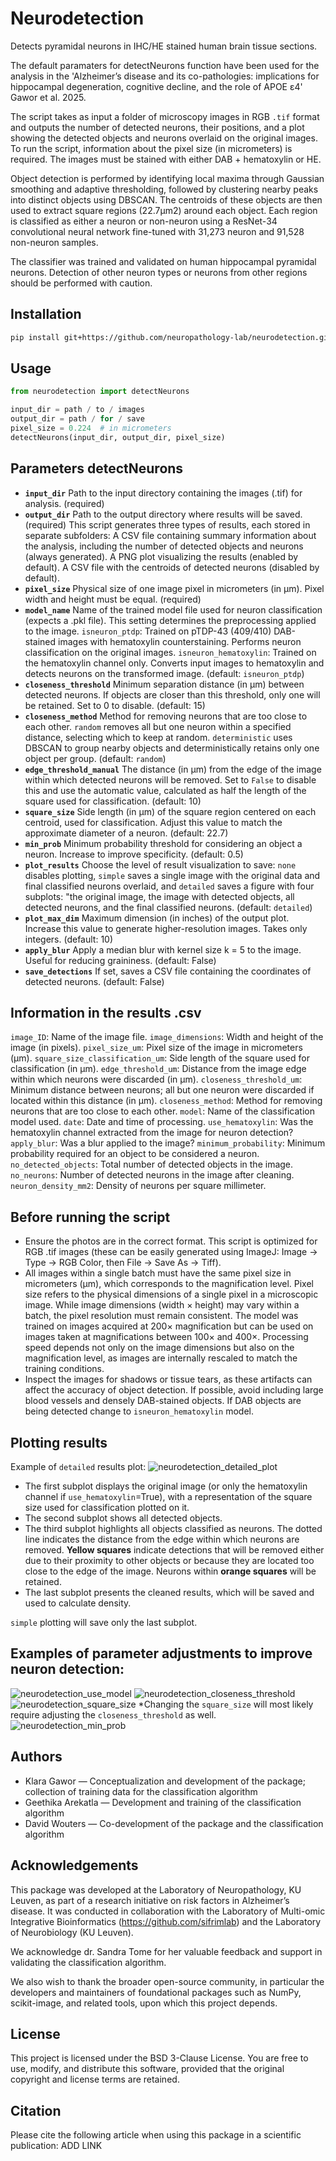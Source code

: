 # Neurodetection
Detects pyramidal neurons in IHC/HE stained human brain tissue sections. 

The default paramaters for detectNeurons function have been used for the analysis in the 'Alzheimer’s disease and its co-pathologies: implications for hippocampal degeneration, cognitive decline, and the role of APOE ε4' Gawor et al. 2025.

The script takes as input a folder of microscopy images in RGB `.tif` format and outputs the number of detected neurons, their positions, and a plot showing the detected objects and neurons overlaid on the original images. To run the script, information about the pixel size (in micrometers) is required. The images must be stained with either DAB + hematoxylin or HE.

Object detection is performed by identifying local maxima through Gaussian smoothing and adaptive thresholding, followed by clustering nearby peaks into distinct objects using DBSCAN. The centroids of these objects are then used to extract square regions (22.7μm2) around each object. Each region is classified as either a neuron or non-neuron using a ResNet-34 convolutional neural network fine-tuned with 31,273 neuron and 91,528 non-neuron samples. 

The classifier was trained and validated on human hippocampal pyramidal neurons. Detection of other neuron types or neurons from other regions should be performed with caution.

## Installation
```bash
pip install git+https://github.com/neuropathology-lab/neurodetection.git
```

## Usage

```python
from neurodetection import detectNeurons

input_dir = path / to / images
output_dir = path / for / save
pixel_size = 0.224  # in micrometers
detectNeurons(input_dir, output_dir, pixel_size)
```

## Parameters detectNeurons
* **`input_dir`** Path to the input directory containing the images (.tif) for analysis. (required)
* **`output_dir`** Path to the output directory where results will be saved. (required)
This script generates three types of results, each stored in separate subfolders: A CSV file containing summary information about the analysis, including the number of detected objects and neurons (always generated). A PNG plot visualizing the results (enabled by default). A CSV file with the centroids of detected neurons (disabled by default).
* **`pixel_size`** Physical size of one image pixel in micrometers (in μm). Pixel width and height must be equal. (required)
* **`model_name`** Name of the trained model file used for neuron classification (expects a .pkl file). This setting determines the preprocessing applied to the image. `isneuron_ptdp`: Trained on pTDP-43 (409/410) DAB-stained images with hematoxylin counterstaining. Performs neuron classification on the original images. `isneuron_hematoxylin`: Trained on the hematoxylin channel only. Converts input images to hematoxylin and detects neurons on the transformed image. (default: `isneuron_ptdp`)
* **`closeness_threshold`** Minimum separation distance (in μm) between detected neurons. If objects are closer than this threshold, only one will be retained. Set to 0 to disable. (default: 15)
* **`closeness_method`** Method for removing neurons that are too close to each other. `random` removes all but one neuron within a specified distance, selecting which to keep at random. `deterministic` uses DBSCAN to group nearby objects and deterministically retains only one object per group. (default: `random`)
* **`edge_threshold_manual`** The distance (in μm) from the edge of the image within which detected neurons will be removed. Set to `False` to disable this and use the automatic value, calculated as half the length of the square used for classification. (default: 10)
* **`square_size`** Side length (in μm) of the square region centered on each centroid, used for classification. Adjust this value to match the approximate diameter of a neuron. (default: 22.7)
* **`min_prob`** Minimum probability threshold for considering an object a neuron. Increase to improve specificity. (default: 0.5)
* **`plot_results`**  Choose the level of result visualization to save: `none` disables plotting, `simple` saves a single image with the original data and final classified neurons overlaid, and `detailed` saves a figure with four subplots: "the original image, the image with detected objects, all detected neurons, and the final classified neurons. (default: `detailed`)
* **`plot_max_dim`** Maximum dimension (in inches) of the output plot. Increase this value to generate higher-resolution images. Takes only integers. (default: 10)
* **`apply_blur`**  Apply a median blur with kernel size k = 5 to the image. Useful for reducing graininess. (default: False)
* **`save_detections`** If set, saves a CSV file containing the coordinates of detected neurons. (default: False)

## Information in the results .csv
`image_ID`: Name of the image file.
`image_dimensions`: Width and height of the image (in pixels).
`pixel_size_um`: Pixel size of the image in micrometers (µm).
`square_size_classification_um`: Side length of the square used for classification (in µm).
`edge_threshold_um`: Distance from the image edge within which neurons were discarded (in µm).
`closeness_threshold_um`: Minimum distance between neurons; all but one neuron were discarded if located within this distance (in µm).
`closeness_method`: Method for removing neurons that are too close to each other.
`model`: Name of the classification model used.
`date`: Date and time of processing.
`use_hematoxylin`: Was the hematoxylin channel extracted from the image for neuron detection?
`apply_blur`: Was a blur applied to the image?
`minimum_probability`: Minimum probability required for an object to be considered a neuron.
`no_detected_objects`: Total number of detected objects in the image.
`no_neurons`: Number of detected neurons in the image after cleaning.
`neuron_density_mm2`: Density of neurons per square millimeter.

## Before running the script
- Ensure the photos are in the correct format. This script is optimized for RGB .tif images (these can be easily generated using ImageJ: Image → Type → RGB Color, then File → Save As → Tiff).
- All images within a single batch must have the same pixel size in micrometers (µm), which corresponds to the magnification level. Pixel size refers to the physical dimensions of a single pixel in a microscopic image. While image dimensions (width × height) may vary within a batch, the pixel resolution must remain consistent. The model was trained on images acquired at 200× magnification but can be used on images taken at magnifications between 100× and 400×. Processing speed depends not only on the image dimensions but also on the magnification level, as images are internally rescaled to match the training conditions.
- Inspect the images for shadows or tissue tears, as these artifacts can affect the accuracy of object detection. If possible, avoid including large blood vessels and densely DAB-stained objects. If DAB objects are being detected change to `isneuron_hematoxylin` model.

## Plotting results
Example of `detailed` results plot:
![neurodetection_detailed_plot](https://github.com/user-attachments/assets/84e368b2-7ebd-4615-89a8-6932c454123b)
- The first subplot displays the original image (or only the hematoxylin channel if `use_hematoxylin`=True), with a representation of the square size used for classification plotted on it.
- The second subplot shows all detected objects.
- The third subplot highlights all objects classified as neurons. The dotted line indicates the distance from the edge within which neurons are removed. **Yellow squares** indicate detections that will be removed either due to their proximity to other objects or because they are located too close to the edge of the image. Neurons within **orange squares** will be retained. 
- The last subplot presents the cleaned results, which will be saved and used to calculate density.

`simple` plotting will save only the last subplot. 

## Examples of parameter adjustments to improve neuron detection:
![neurodetection_use_model](https://github.com/user-attachments/assets/625832ce-562b-4991-a5cc-3a9a7522bc12)
![neurodetection_closeness_threshold](https://github.com/user-attachments/assets/0d0f97d2-b488-4223-b911-49d695fd8f53)
![neurodetection_square_size](https://github.com/user-attachments/assets/a105040a-b196-4739-8a1d-5f13d3cf725b)
*Changing the `square_size` will most likely require adjusting the `closeness_threshold` as well.
![neurodetection_min_prob](https://github.com/user-attachments/assets/6a2f1a1e-e823-4254-96d0-a906d39e0cc9)

## Authors
- Klara Gawor — Conceptualization and development of the package; collection of training data for the classification algorithm  
- Geethika Arekatla — Development and training of the classification algorithm  
- David Wouters — Co-development of the package and the classification algorithm

## Acknowledgements
This package was developed at the Laboratory of Neuropathology, KU Leuven, as part of a research initiative on risk factors in Alzheimer’s disease. 
It was conducted in collaboration with the Laboratory of Multi-omic Integrative Bioinformatics (https://github.com/sifrimlab) and the Laboratory of Neurobiology (KU Leuven).

We acknowledge dr. Sandra Tome for her valuable feedback and support in validating the classification algorithm.

We also wish to thank the broader open-source community, in particular the developers and maintainers of foundational packages such as NumPy, scikit-image, and related tools, upon which this project depends.

## License
This project is licensed under the BSD 3-Clause License.
You are free to use, modify, and distribute this software, provided that the original copyright and license terms are retained.

## Citation
Please cite the following article when using this package in a scientific publication: ADD LINK
